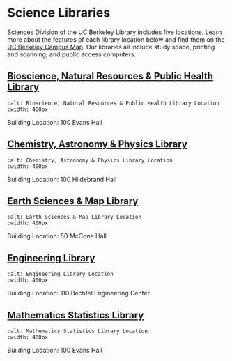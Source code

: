 # Science Libraries


Sciences Division of the UC Berkeley Library includes five locations. Learn more about the features of each library location below and find them on the <a href="https://www.berkeley.edu/map" target="_blank">UC Berkeley Campus Map</a>. Our libraries all include study space, printing and scanning, and public access computers.

## <a href="https://www.lib.berkeley.edu/visit/bioscience" target="_blank">Bioscience, Natural Resources & Public Health Library</a>  

```{image} ./images/Bioscience.png
:alt: Bioscience, Natural Resources & Public Health Library Location
:width: 400px
```  

Building Location: 100 Evans Hall  

## <a href="https://www.lib.berkeley.edu/visit/chemistry" target="_blank">Chemistry, Astronomy & Physics Library</a>  

```{image} ./images/Hildebrand.png
:alt: Chemistry, Astronomy & Physics Library Location
:width: 400px
```   
  
Building Location: 100 Hildebrand Hall 

## <a href="https://www.lib.berkeley.edu/visit/earth-sciences" target="_blank">Earth Sciences & Map Library</a>  

```{image} ./images/McCone.png
:alt: Earth Sciences & Map Library Location
:width: 400px
```  
Building Location: 50 McCone Hall  

## <a href="https://www.lib.berkeley.edu/visit/engineering" target="_blank">Engineering Library</a>  

```{image} ./images/Bechtel.png
:alt: Engineering Library Location
:width: 400px
``` 
Building Location: 110 Bechtel Engineering Center  

## <a href="https://www.lib.berkeley.edu/visit/math" target="_blank">Mathematics Statistics Library</a>  

```{image} ./images/Evans.png
:alt: Mathematics Statistics Library Location
:width: 400px
```  
Building Location: 100 Evans Hall  

